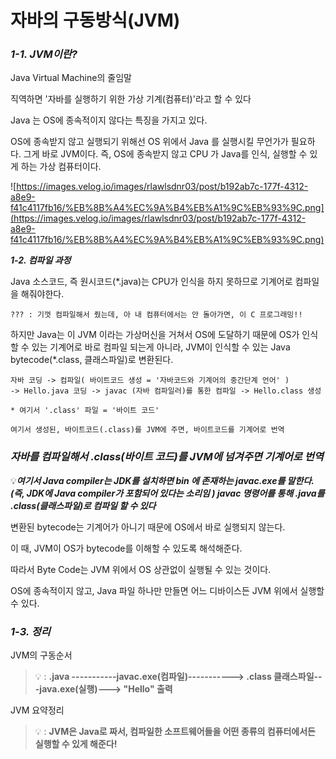 # 자바의 구동방식(JVM)

### ***1-1. JVM이란?***

Java Virtual Machine의 줄임말

직역하면 '자바를 실행하기 위한 가상 기계(컴퓨터)'라고 할 수 있다

Java 는 OS에 종속적이지 않다는 특징을 가지고 있다. 

OS에 종속받지 않고 실행되기 위해선 OS 위에서 Java 를 실행시킬 무언가가 필요하다. 
그게 바로 JVM이다.
즉, OS에 종속받지 않고 CPU 가 Java를 인식, 실행할 수 있게 하는 가상 컴퓨터이다.

![https://images.velog.io/images/rlawlsdnr03/post/b192ab7c-177f-4312-a8e9-f41c4117fb16/%EB%8B%A4%EC%9A%B4%EB%A1%9C%EB%93%9C.png](https://images.velog.io/images/rlawlsdnr03/post/b192ab7c-177f-4312-a8e9-f41c4117fb16/%EB%8B%A4%EC%9A%B4%EB%A1%9C%EB%93%9C.png)

***1-2. 컴파일 과정***

Java 소스코드, 즉 원시코드(*.java)는 CPU가 인식을 하지 못하므로 기계어로 컴파일을 해줘야한다.

```
??? : 기껏 컴파일해서 줬는데, 아 내 컴퓨터에서는 안 돌아가면, 이 C 프로그래밍!!
```

하지만 Java는 이 JVM 이라는 가상머신을 거쳐서 OS에 도달하기 때문에 
OS가 인식할 수 있는 기계어로 바로 컴파일 되는게 아니라, 
JVM이 인식할 수 있는 Java bytecode(*.class, 클래스파일)로 변환된다.

```
자바 코딩 -> 컴파일( 바이트코드 생성 = '자바코드와 기계어의 중간단계 언어' ) 
-> Hello.java 코딩 -> javac (자바 컴파일러)를 통한 컴파일 -> Hello.class 생성
																       * 여기서 '.class' 파일 = '바이트 코드'

여기서 생성된, 바이트코드(.class)를 JVM에 주면, 바이트코드를 기계어로 번역
```

### *자바를 컴파일해서 .class(바이트 코드)를 JVM에 넘겨주면 기계어로 번역*

💡***여기서 Java compiler는 JDK를 설치하면 bin 에 존재하는 javac.exe를 말한다. 
(즉, JDK에 Java compiler가 포함되어 있다는 소리임 )
javac 명령어를 통해 .java를 .class(클래스파일)로 컴파일 할 수 있다***

변환된 bytecode는 기계어가 아니기 때문에 OS에서 바로 실행되지 않는다.

이 때, JVM이 OS가 bytecode를 이해할 수 있도록 해석해준다. 

따라서 Byte Code는 JVM 위에서 OS 상관없이 실행될 수 있는 것이다.

OS에 종속적이지 않고, Java 파일 하나만 만들면 어느 디바이스든 JVM 위에서 실행할 수 있다.

### ***1-3. 정리***

JVM의 구동순서

> 💡 
: **.java -----------javac.exe(컴파일)-----------> 
  .class 클래스파일---java.exe(실행)---> "Hello" 출력**
> 

JVM 요약정리

> 💡 
: **JVM은 Java로 짜서, 컴파일한 소프트웨어들을
어떤 종류의 컴퓨터에서든 실행할 수 있게 해준다!**
>
